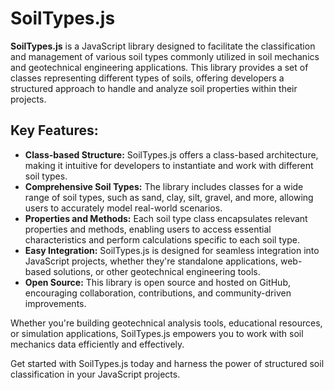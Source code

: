 # SoilTypes.js

**SoilTypes.js** is a JavaScript library designed to facilitate the classification and management of various soil types commonly utilized in soil mechanics and geotechnical engineering applications. This library provides a set of classes representing different types of soils, offering developers a structured approach to handle and analyze soil properties within their projects.

## Key Features:
- **Class-based Structure:** SoilTypes.js offers a class-based architecture, making it intuitive for developers to instantiate and work with different soil types.
- **Comprehensive Soil Types:** The library includes classes for a wide range of soil types, such as sand, clay, silt, gravel, and more, allowing users to accurately model real-world scenarios.
- **Properties and Methods:** Each soil type class encapsulates relevant properties and methods, enabling users to access essential characteristics and perform calculations specific to each soil type.
- **Easy Integration:** SoilTypes.js is designed for seamless integration into JavaScript projects, whether they're standalone applications, web-based solutions, or other geotechnical engineering tools.
- **Open Source:** This library is open source and hosted on GitHub, encouraging collaboration, contributions, and community-driven improvements.

Whether you're building geotechnical analysis tools, educational resources, or simulation applications, SoilTypes.js empowers you to work with soil mechanics data efficiently and effectively.

Get started with SoilTypes.js today and harness the power of structured soil classification in your JavaScript projects.
